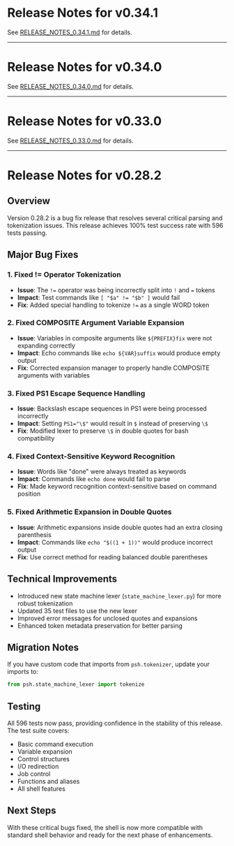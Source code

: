 # Release Notes for v0.34.1

See [RELEASE_NOTES_0.34.1.md](RELEASE_NOTES_0.34.1.md) for details.

---

# Release Notes for v0.34.0

See [RELEASE_NOTES_0.34.0.md](RELEASE_NOTES_0.34.0.md) for details.

---

# Release Notes for v0.33.0

See [RELEASE_NOTES_0.33.0.md](RELEASE_NOTES_0.33.0.md) for details.

---

# Release Notes for v0.28.2

## Overview

Version 0.28.2 is a bug fix release that resolves several critical parsing and tokenization issues. This release achieves 100% test success rate with 596 tests passing.

## Major Bug Fixes

### 1. Fixed != Operator Tokenization
- **Issue**: The `!=` operator was being incorrectly split into `!` and `=` tokens
- **Impact**: Test commands like `[ "$a" != "$b" ]` would fail
- **Fix**: Added special handling to tokenize `!=` as a single WORD token

### 2. Fixed COMPOSITE Argument Variable Expansion
- **Issue**: Variables in composite arguments like `${PREFIX}fix` were not expanding correctly
- **Impact**: Echo commands like `echo ${VAR}suffix` would produce empty output
- **Fix**: Corrected expansion manager to properly handle COMPOSITE arguments with variables

### 3. Fixed PS1 Escape Sequence Handling
- **Issue**: Backslash escape sequences in PS1 were being processed incorrectly
- **Impact**: Setting `PS1="\$"` would result in `$` instead of preserving `\$`
- **Fix**: Modified lexer to preserve `\$` in double quotes for bash compatibility

### 4. Fixed Context-Sensitive Keyword Recognition
- **Issue**: Words like "done" were always treated as keywords
- **Impact**: Commands like `echo done` would fail to parse
- **Fix**: Made keyword recognition context-sensitive based on command position

### 5. Fixed Arithmetic Expansion in Double Quotes
- **Issue**: Arithmetic expansions inside double quotes had an extra closing parenthesis
- **Impact**: Commands like `echo "$((1 + 1))"` would produce incorrect output
- **Fix**: Use correct method for reading balanced double parentheses

## Technical Improvements

- Introduced new state machine lexer (`state_machine_lexer.py`) for more robust tokenization
- Updated 35 test files to use the new lexer
- Improved error messages for unclosed quotes and expansions
- Enhanced token metadata preservation for better parsing

## Migration Notes

If you have custom code that imports from `psh.tokenizer`, update your imports to:
```python
from psh.state_machine_lexer import tokenize
```

## Testing

All 596 tests now pass, providing confidence in the stability of this release. The test suite covers:
- Basic command execution
- Variable expansion
- Control structures
- I/O redirection
- Job control
- Functions and aliases
- All shell features

## Next Steps

With these critical bugs fixed, the shell is now more compatible with standard shell behavior and ready for the next phase of enhancements.